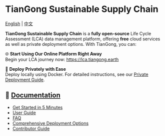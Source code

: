 # TianGong Sustainable Supply Chain

[English](https://github.com/linancn/tiangong-lca-next/blob/main/README.md) | [中文](https://github.com/linancn/tiangong-lca-next/blob/main/README_CN.md)

**TianGong Sustainable Supply Chain** is a **fully open-source** Life Cycle Assessment (LCA) data management platform, offering **free** cloud services as well as private deployment options. With TianGong, you can:

🌐 **Start Using Our Online Platform Right Away**  
Begin your LCA journey now: <a href="https://lca.tiangong.earth" target="_blank">https://lca.tiangong.earth</a>

🐳 **Deploy Privately with Ease**  
Deploy locally using Docker. For detailed instructions, see our <a href="https://docs.tiangong.earth/deploy/local-deploy" target="_blank">Private Deployment Guide</a>.

## 📖 <a href="https://docs.tiangong.earth/en/" target="_blank">Documentation</a>

- <a href="https://docs.tiangong.earth/en/category/quick-start" target="_blank">Get Started in 5 Minutes</a>
- <a href="https://docs.tiangong.earth/en/category/user-guide" target="_blank">User Guide</a>
- <a href="https://docs.tiangong.earth/en/category/faq" target="_blank">FAQ</a>
- <a href="https://docs.tiangong.earth/en/category/deloyment" target="_blank">Comprehensive Deployment Options</a>
- <a href="https://docs.tiangong.earth/en/category/contributing--development" target="_blank">Contributor Guide</a>
